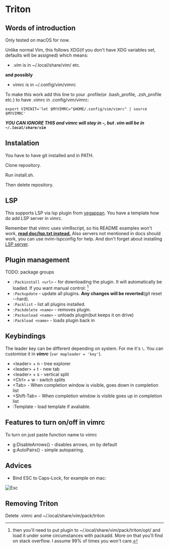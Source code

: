 
# Triton

## Words of introduction

Only tested on macOS for now.

Unlike normal Vim, this follows XDG(if you don't have XDG variables set, defaults will be assigned) which means:

* .vim is in ~/.local/share/vim/ etc.

**and possibly**

* vimrc is in ~/.config/vim/vimrc

To make this work add this line to your .profile(or .bash\_profile, .zsh\_profile etc.) to have .vimrc in .config/vim/vimrc:

 `export VIMINIT='let $MYVIMRC="$HOME/.config/vim/vimrc" | source $MYVIMRC'`

***YOU CAN IGNORE THIS and vimrc will stay in `~`,  but .vim will be in `~/.local/share/vim`***

## Instalation

You have to have git installed and in PATH.

Clone repository.

Run install.sh.

Then delete repository.

## LSP

This supports LSP via lsp plugin from [yegappan](https://github.com/yegappan/lsp). You have a template how do add LSP server in vimrc.

Remember that vimrc uses vim9script, so his README examples won't work, [**read doc/lsp.txt instead.**](https://github.com/yegappan/lsp/blob/main/doc/lsp.txt) Also servers not mentioned in docs should work, you can use nvim-lspconfig for help. And don't forget about installing [LSP server](https://microsoft.github.io/language-server-protocol/implementors/servers/). 

## Plugin management

TODO: package groups 

* `:Packinstall <url>` - for downloading the plugin. It will automatically be loaded. If you want manual control: [^1]
* `:Packupdate` - update all plugins. **Any changes will be reverted**(git reset --hard).
* `:Packlist` - list all plugins installed.
* `:Packdelete <name>` - removes plugin.
* `:Packunload <name>` - unloads plugin(but keeps it on drive)
* `:Packload <name>` - loads plugin back in

## Keybindings

The leader key can be different depending on system. For me it's `\`. You can customise it in _**vimrc**_ (`var mapleader = 'key'`).

* \<leader> + n - tree explorer
* \<leader> + t - new tab
* \<leader> + s - vertical split
* \<Ctrl> + w - switch splits
* \<Tab> - When completion window is visible, goes down in completion list
* \<Shift-Tab> - When completion window is visible goes up in completion list
* :Template - load template if avaliable.

## Features to turn on/off in vimrc

To turn on just paste function name to vimrc

* g:DisableArrows() - disables arrows, on by default
* g:AutoPairs() - simple autopairing.

## Advices

* Bind ESC to Caps-Lock, for example on mac:

![Esc](https://raw.github.com/DesantBucie/DesantBucie/master/easy.nvim/esc.gif)

## Removing Triton

Delete .vimrc and ~/.local/share/vim/pack/triton


[^1]: then you'll need to put plugin to ~/.local/share/vim/pack/triton/opt/<pluginname> and
load it under some circumstances with packadd. More on that you'll find on stack overflow. I assume 99% of times you won't care.
